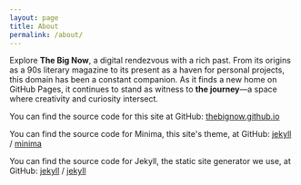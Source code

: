 ```yaml
---
layout: page
title: About
permalink: /about/
---
```


Explore **The Big Now**, a digital rendezvous with a rich past. From its origins
as a 90s literary magazine to its present as a haven for personal projects,
this domain has been a constant companion. As it finds a new home on GitHub
Pages, it continues to stand as witness to **the journey**—a space where creativity 
and curiosity intersect.

You can find the source code for this site at GitHub:
[thebignow.github.io](https://github.com/hardyoyo/thebignow.github.io)


You can find the source code for Minima, this site's theme, at GitHub:
[jekyll][jekyll-organization] /
[minima](https://github.com/jekyll/minima)

You can find the source code for Jekyll, the static site generator we use, at GitHub:
[jekyll][jekyll-organization] /
[jekyll](https://github.com/jekyll/jekyll)


[jekyll-organization]: https://github.com/jekyll

